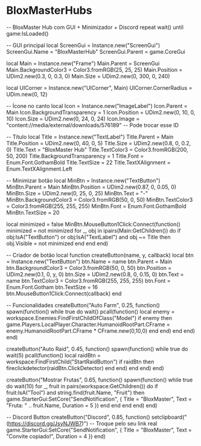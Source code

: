 # BloxMasterHubs
-- BloxMaster Hub com GUI + Minimizador + Discord
repeat wait() until game:IsLoaded()

-- GUI principal
local ScreenGui = Instance.new("ScreenGui")
ScreenGui.Name = "BloxMasterHub"
ScreenGui.Parent = game.CoreGui

local Main = Instance.new("Frame")
Main.Parent = ScreenGui
Main.BackgroundColor3 = Color3.fromRGB(25, 25, 25)
Main.Position = UDim2.new(0.3, 0, 0.3, 0)
Main.Size = UDim2.new(0, 300, 0, 240)

local UICorner = Instance.new("UICorner", Main)
UICorner.CornerRadius = UDim.new(0, 12)

-- Ícone no canto
local Icon = Instance.new("ImageLabel")
Icon.Parent = Main
Icon.BackgroundTransparency = 1
Icon.Position = UDim2.new(0, 10, 0, 10)
Icon.Size = UDim2.new(0, 24, 0, 24)
Icon.Image = "content://media/external/downloads/576189" -- Pode trocar esse ID

-- Título
local Title = Instance.new("TextLabel")
Title.Parent = Main
Title.Position = UDim2.new(0, 40, 0, 5)
Title.Size = UDim2.new(0.8, 0, 0.2, 0)
Title.Text = "BloxMaster Hub"
Title.TextColor3 = Color3.fromRGB(200, 50, 200)
Title.BackgroundTransparency = 1
Title.Font = Enum.Font.GothamBold
Title.TextSize = 22
Title.TextXAlignment = Enum.TextXAlignment.Left

-- Minimizar botão
local MinBtn = Instance.new("TextButton")
MinBtn.Parent = Main
MinBtn.Position = UDim2.new(0.87, 0, 0.05, 0)
MinBtn.Size = UDim2.new(0, 25, 0, 25)
MinBtn.Text = "-"
MinBtn.BackgroundColor3 = Color3.fromRGB(50, 0, 50)
MinBtn.TextColor3 = Color3.fromRGB(255, 255, 255)
MinBtn.Font = Enum.Font.GothamBold
MinBtn.TextSize = 20

local minimized = false
MinBtn.MouseButton1Click:Connect(function()
    minimized = not minimized
    for _, obj in ipairs(Main:GetChildren()) do
        if obj:IsA("TextButton") or obj:IsA("TextLabel") and obj ~= Title then
            obj.Visible = not minimized
        end
    end
end)

-- Criador de botão
local function createButton(name, y, callback)
    local btn = Instance.new("TextButton")
    btn.Name = name
    btn.Parent = Main
    btn.BackgroundColor3 = Color3.fromRGB(50, 0, 50)
    btn.Position = UDim2.new(0.1, 0, y, 0)
    btn.Size = UDim2.new(0.8, 0, 0.15, 0)
    btn.Text = name
    btn.TextColor3 = Color3.fromRGB(255, 255, 255)
    btn.Font = Enum.Font.Gotham
    btn.TextSize = 16
    btn.MouseButton1Click:Connect(callback)
end

-- Funcionalidades
createButton("Auto Farm", 0.25, function()
    spawn(function()
        while true do wait()
            pcall(function()
                local enemy = workspace.Enemies:FindFirstChildOfClass("Model")
                if enemy then
                    game.Players.LocalPlayer.Character.HumanoidRootPart.CFrame = enemy.HumanoidRootPart.CFrame * CFrame.new(0,10,0)
                end
            end)
        end
    end)
end)

createButton("Auto Raid", 0.45, function()
    spawn(function()
        while true do wait(5)
            pcall(function()
                local raidBtn = workspace:FindFirstChild("StartRaidButton")
                if raidBtn then
                    fireclickdetector(raidBtn.ClickDetector)
                end
            end)
        end
    end)
end)

createButton("Mostrar Frutas", 0.65, function()
    spawn(function()
        while true do wait(10)
            for _, fruit in pairs(workspace:GetChildren()) do
                if fruit:IsA("Tool") and string.find(fruit.Name, "Fruit") then
                    game.StarterGui:SetCore("SendNotification", {
                        Title = "BloxMaster",
                        Text = "Fruta: " .. fruit.Name,
                        Duration = 5
                    })
                end
            end
        end
    end)
end)

-- Discord Button
createButton("Discord", 0.85, function()
    setclipboard("(https://discord.gg/JsyNJWB7)") -- Troque pelo seu link real
    game.StarterGui:SetCore("SendNotification", {
        Title = "BloxMaster",
        Text = "Convite copiado!",
        Duration = 4
    })
end)
